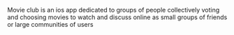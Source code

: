 Movie club is an ios app dedicated to groups of people collectively voting and choosing movies to watch and discuss online as small groups of friends or large communities of users
